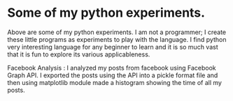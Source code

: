 # Some of my python experiments.
Above are some of my python experiments.  I am not a programmer; I create these little programs as experiments to play with the language. I find python very interesting language for any beginner to learn and it is so much vast that it is fun to explore its various applicableness.

Facebook Analysis : I analyzed my posts from facebook using Facebook Graph API. I exported the posts using the API into a pickle format file and then using matplotlib module made a histogram showing the time of all my posts.

